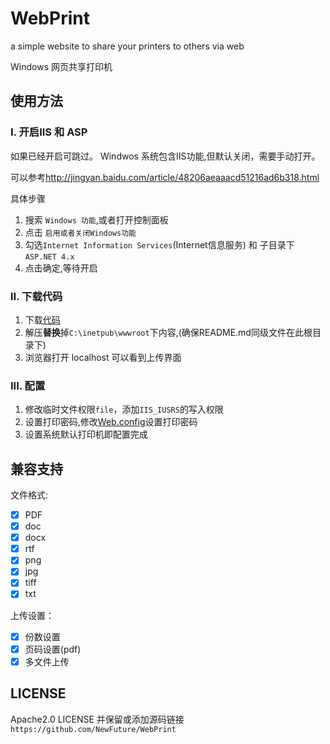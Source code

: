 ﻿# WebPrint
a simple website to share your printers to others via web

Windows 网页共享打印机


## 使用方法

### I. 开启IIS 和 ASP
如果已经开启可跳过。
Windwos 系统包含IIS功能,但默认关闭，需要手动打开。

可以参考<http://jingyan.baidu.com/article/48206aeaaacd51216ad6b318.html>

具体步骤  
>
  1. 搜索 `Windows 功能`,或者打开控制面板
  2. 点击 `启用或者关闭Windows功能` 
  3. 勾选`Internet Information Services`(Internet信息服务) 和 子目录下 `ASP.NET 4.x`
  4. 点击确定,等待开启
>

### II. 下载代码

 1. 下载[代码](https://github.com/NewFuture/WebPrint/archive/master.zip) 
 2. 解压**替换**掉`C:\inetpub\wwwroot`下内容,(确保README.md同级文件在此根目录下)
 3. 浏览器打开 localhost 可以看到上传界面

### III. 配置

1. 修改临时文件权限`file`，添加`IIS_IUSRS`的写入权限
2. 设置打印密码,修改[Web.config](https://github.com/NewFuture/WebPrint/blob/master/Web.config#L5)设置打印密码
3. 设置系统默认打印机即配置完成


## 兼容支持

文件格式:

* [x] PDF
* [x] doc
* [x] docx
* [x] rtf
* [x] png
* [x] jpg
* [x] tiff
* [x] txt

上传设置：
* [x] 份数设置
* [x] 页码设置(pdf)
* [x] 多文件上传

## LICENSE

Apache2.0 LICENSE 并保留或添加源码链接`https://github.com/NewFuture/WebPrint`